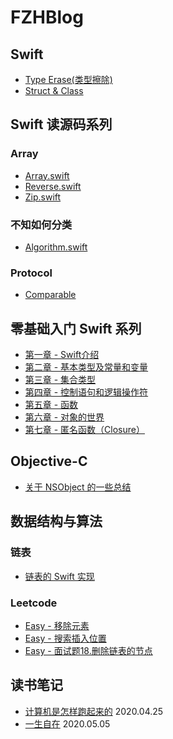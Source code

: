 # FZHBlog

## Swift
* [Type Erase(类型擦除)]()
* [Struct & Class]()

## Swift 读源码系列
### Array
* [Array.swift](https://github.com/fengzhihao123/FZHBlog/blob/master/Swift/%E8%AF%BBSwift%E6%BA%90%E7%A0%81%E7%B3%BB%E5%88%97/%E8%AF%BB%20Swift%20%E6%BA%90%E7%A0%81%E7%B3%BB%E5%88%97%20-%20Array.md) 
* [Reverse.swift](https://github.com/fengzhihao123/FZHBlog/blob/master/Swift/读Swift源码系列/读Swift源码系列%20-%20Reverse.md)
* [Zip.swift](https://github.com/fengzhihao123/FZHBlog/blob/master/Swift/读Swift源码系列/读Swift源码系列%20-%20Zip.md)

### 不知如何分类
* [Algorithm.swift](https://github.com/fengzhihao123/FZHBlog/blob/master/Swift/读Swift源码系列/读%20Swift%20源码系列%20-%20Algorithm.md)

### Protocol
* [Comparable](https://github.com/fengzhihao123/FZHBlog/blob/master/Swift/读Swift源码系列/读Swift源码系列%20-%20Comparable.md)

## 零基础入门 Swift 系列
* [第一章 - Swift介绍](https://github.com/fengzhihao123/FZHBlog/blob/master/Swift/零基础入门Swift/第一章-%20Swift%20介绍.md)
* [第二章 - 基本类型及常量和变量](https://github.com/fengzhihao123/FZHBlog/blob/master/Swift/零基础入门Swift/第二章%20-%20基本类型及变量和常量.md)
* [第三章 - 集合类型](https://github.com/fengzhihao123/FZHBlog/blob/master/Swift/零基础入门Swift/第三章%20-%20集合类型：Array、Dictionary、Set.md)
* [第四章 - 控制语句和逻辑操作符](https://github.com/fengzhihao123/FZHBlog/blob/master/Swift/零基础入门Swift/第四章%20-%20控制语句和逻辑操作符.md)
* [第五章 - 函数](https://github.com/fengzhihao123/FZHBlog/blob/master/Swift/零基础入门Swift/第五章%20-%20函数.md)
* [第六章 - 对象的世界](https://github.com/fengzhihao123/FZHBlog/blob/master/Swift/零基础入门Swift/第六章%20-%20对象的世界.md)
* [第七章 - 匿名函数（Closure）](https://github.com/fengzhihao123/FZHBlog/blob/master/Swift/零基础入门Swift/第七章%20-%20匿名函数（Closure）.md)

## Objective-C
* [关于 NSObject 的一些总结](https://github.com/fengzhihao123/FZHBlog/blob/master/Objective-C/关于%20NSObject%20的一些总结.md)

## 数据结构与算法

### 链表
* [链表的 Swift 实现](https://github.com/fengzhihao123/FZHBlog/blob/master/DataStructureAlgorithm/ListNode/Swift%20实现单链表.md)

### Leetcode
* [Easy - 移除元素](https://github.com/fengzhihao123/FZHBlog/blob/master/DataStructureAlgorithm/Leetcode%20-%20Easy%20-%20%20移除元素.md)
* [Easy - 搜索插入位置](https://github.com/fengzhihao123/FZHBlog/blob/master/DataStructureAlgorithm/Leetcode%20-%20Easy%20-%20搜索插入位置.md)
* [Easy - 面试题18.删除链表的节点](https://github.com/fengzhihao123/FZHBlog/blob/master/DataStructureAlgorithm/LeetCode%20-%20Easy%20-%20面试题18.%20删除链表的节点.md)
## 读书笔记

* [计算机是怎样跑起来的](https://github.com/fengzhihao123/FZHBlog/blob/master/ReadBookNote/%E8%AE%A1%E7%AE%97%E6%9C%BA%E6%98%AF%E6%80%8E%E6%A0%B7%E8%B7%91%E8%B5%B7%E6%9D%A5%E7%9A%84.md) 2020.04.25
* [一生自在](https://github.com/fengzhihao123/FZHBlog/blob/master/ReadBookNote/一生自在.md) 2020.05.05

